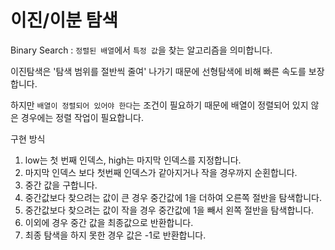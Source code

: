 # 이진/이분 탐색

Binary Search : `정렬된 배열`에서 `특정 값`을 찾는 알고리즘을 의미합니다.

이진탐색은 '탐색 범위를 절반씩 줄여' 나가기 때문에 선형탐색에 비해 빠른 속도를 보장합니다.

하지만 `배열이 정렬되어 있어야 한다`는 조건이 필요하기 때문에 배열이 정렬되어 있지 않은 경우에는 정렬 작업이 필요합니다.

구현 방식   
1. low는 첫 번째 인덱스, high는 마지막 인덱스를 지정합니다.
2. 마지막 인덱스 보다 첫번째 인덱스가 같아지거나 작을 경우까지 순횐합니다.
3. 중간 값을 구합니다.
4. 중간값보다 찾으려는 값이 큰 경우 중간값에 1을 더하여 오른쪽 절반을 탐색합니다.
5. 중간값보다 찾으려는 값이 작을 경우 중간값에 1을 빼서 왼쪽 절반을 탐색합니다.
6. 이외에 경우 중간 값을 최종값으로 반환합니다.
7. 최종 탐색을 하지 못한 경우 값은 -1로 반환합니다.

